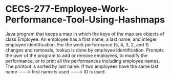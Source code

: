 # CECS-277-Employee-Work-Performance-Tool-Using-Hashmaps
Java program that keeps a map in which the keys of the map are objects of class Employee. 
An employee has a first name, a last name, and integer employee identification. 
For the work performance (5, 4, 3, 2, and 1) changes and removals, lookup is done by employee identification. 
Prompts the user of the program to add or remove employees, to modify the performance, or to print all the performances 
including employee names. The printout is sorted by last name.
If two employees have the same last name --->  first name is used ---> ID is used.

